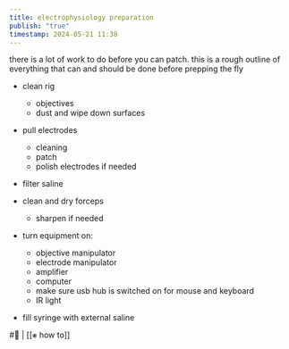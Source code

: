 ```yaml
---
title: electrophysiology preparation
publish: "true"
timestamp: 2024-05-21 11:38
---
```


there is a lot of work to do before you can patch. this is a rough outline of everything that can and should be done before prepping the fly

- clean rig
	- objectives
	- dust and wipe down surfaces
- pull electrodes
	- cleaning 
	- patch
	- polish electrodes if needed
- filter saline
- clean and dry forceps
	- sharpen if needed
- turn equipment on:
	- objective manipulator
	- electrode manipulator
	- amplifier
	- computer
	- make sure usb hub is switched on for mouse and keyboard
	- IR light

- fill syringe with external saline



#🥚 | [[⨳ how to]]
